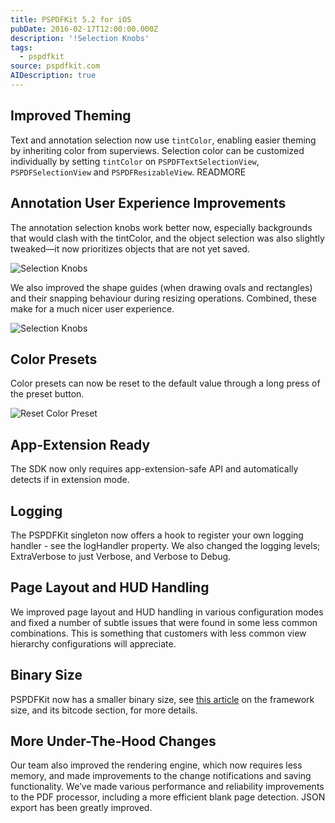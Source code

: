 ```yaml
---
title: PSPDFKit 5.2 for iOS
pubDate: 2016-02-17T12:00:00.000Z
description: '!Selection Knobs'
tags:
  - pspdfkit
source: pspdfkit.com
AIDescription: true
---
```



## Improved Theming
Text and annotation selection now use `tintColor`, enabling easier theming by inheriting color from superviews. Selection color can be customized individually by setting `tintColor` on `PSPDFTextSelectionView`, `PSPDFSelectionView` and `PSPDFResizableView`.
READMORE

## Annotation User Experience Improvements
The annotation selection knobs work better now, especially backgrounds that would clash with the tintColor, and the object selection was also slightly tweaked—it now prioritizes objects that are not yet saved.

![Selection Knobs](/assets/img/pspdfkit/2016/pspdfkit-5-2/selection-knobs.gif)

We also improved the shape guides (when drawing ovals and rectangles) and their snapping behaviour during resizing operations. Combined, these make for a much nicer user experience.

![Selection Knobs](/assets/img/pspdfkit/2016/pspdfkit-5-2/shape-guides.gif)

## Color Presets
Color presets can now be reset to the default value through a long press of the preset button.

![Reset Color Preset](/assets/img/pspdfkit/2016/pspdfkit-5-2/reset-preset.gif)

## App-Extension Ready
The SDK now only requires app-extension-safe API and automatically detects if in extension mode.

## Logging
The PSPDFKit singleton now offers a hook to register your own logging handler - see the logHandler property. We also changed the logging levels; ExtraVerbose to just Verbose, and Verbose to Debug.

## Page Layout and HUD Handling
We improved page layout and HUD handling in various configuration modes and fixed a number of subtle issues that were found in some less common combinations. This is something that customers with less common view hierarchy configurations will appreciate.

## Binary Size
PSPDFKit now has a smaller binary size, see [this article](https://pspdfkit.com/guides/ios/current/faq/framework-size/) on the framework size, and its bitcode section, for more details.

## More Under-The-Hood Changes
Our team also improved the rendering engine, which now requires less memory, and made improvements to the change notifications and saving functionality. We’ve made various performance and reliability improvements to the PDF processor, including a more efficient blank page detection. JSON export has been greatly improved.

